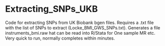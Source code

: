 # Extracting_SNPs_UKB
Code for extracting SNPs from UK Biobank bgen files. Requires a .txt file with the list of SNPs to extract (Locke_BMI_GWS_SNPs.txt). Generates a file instruments_bmi.raw hat can be read into R/Stata for One sample MR etc. Very quick to run, normally completes within minutes.
